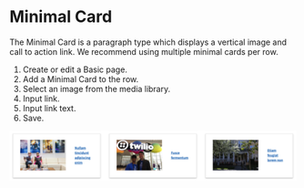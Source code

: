 # Minimal Card

The Minimal Card is a paragraph type which displays a vertical image and call to action link. We recommend using multiple minimal cards per row.

1. Create or edit a Basic page.
2. Add a Minimal Card to the row.
3. Select an image from the media library.
4. Input link.
5. Input link text.
6. Save.

![Three minimal cards in a row example](./images/minimal-cards.png)
